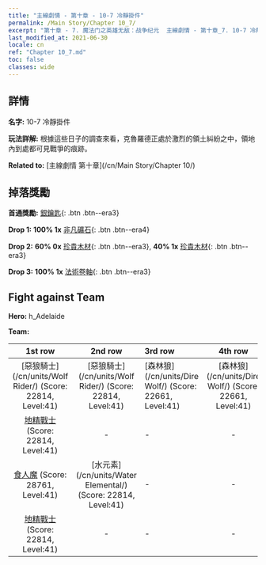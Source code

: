 ```yaml
---
title: "主線劇情 - 第十章 - 10-7 冷靜掛件"
permalink: /Main Story/Chapter 10_7/
excerpt: "第十章 - 7. 魔法门之英雄无敌：战争纪元  主線劇情 - 第十章_7. 10-7 冷靜掛件"
last_modified_at: 2021-06-30
locale: cn
ref: "Chapter 10_7.md"
toc: false
classes: wide
---
```


## 詳情

 **名字:** 10-7 冷靜掛件

 **玩法詳解:** 根據這些日子的調查來看，克魯羅德正處於激烈的領土糾紛之中，領地內到處都可見戰爭的痕跡。

 **Related to:** [主線劇情 第十章](/cn/Main Story/Chapter 10/)

## 掉落獎勵

 **首通獎勵:** [銀鑰匙](/cn/Items/con_693/){: .btn .btn--era3}

 **Drop 1:** **100% 1x** [非凡礦石](/cn/Items/mat_33/){: .btn .btn--era4}

 **Drop 2:** **60% 0x** [珍貴木材](/cn/Items/mat_27/){: .btn .btn--era3}, **40% 1x** [珍貴木材](/cn/Items/mat_27/){: .btn .btn--era3}

 **Drop 3:** **100% 1x** [法術卷軸](/cn/Items/con_694/){: .btn .btn--era3}


## Fight against Team
 **Hero:** h_Adelaide

 **Team:**


  | 1st row | 2nd row | 3rd row | 4th row |
  |:----:|:----:|:----|:----:|
  | [惡狼騎士](/cn/units/Wolf Rider/) (Score: 22814, Level:41)  | [惡狼騎士](/cn/units/Wolf Rider/) (Score: 22814, Level:41)  | [森林狼](/cn/units/Dire Wolf/) (Score: 22661, Level:41)  | [森林狼](/cn/units/Dire Wolf/) (Score: 22661, Level:41)  |
  | [地精戰士](/cn/units/Goblin/) (Score: 22814, Level:41)  | - | - | - |
  | [食人魔](/cn/units/Ogre/) (Score: 28761, Level:41)  | [水元素](/cn/units/Water Elemental/) (Score: 22814, Level:41)  | - | - |
  | [地精戰士](/cn/units/Goblin/) (Score: 22814, Level:41)  | - | - | - |


